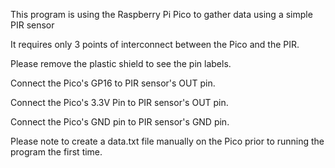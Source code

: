 This program is using the Raspberry Pi Pico to gather data using a simple PIR sensor

It requires only 3 points of interconnect between the Pico and the PIR.

Please remove the plastic shield to see the pin labels.

Connect the Pico's GP16 to PIR sensor's OUT pin.

Connect the Pico's 3.3V Pin to PIR sensor's OUT pin.

Connect the Pico's GND pin to PIR sensor's GND pin.

Please note to create a data.txt file manually on the Pico prior to running the program the first time.

